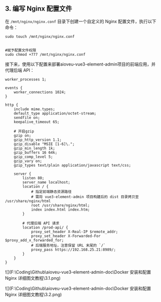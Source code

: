 ## 3. 编写 Nginx 配置文件

在 `/mnt/nginx/nginx.conf` 目录下创建一个自定义的 Nginx 配置文件，执行以下命令：



```
sudo touch /mnt/nginx/nginx.conf


#赋予配置文件权限
sudo chmod +777 /mnt/nginx/nginx.conf
```







接下来，使用以下配置来部署aioveu-vue3-element-admin项目的前端应用，并代理后端 API：

```
worker_processes 1;

events {
    worker_connections 1024;
}

http {
    include mime.types;
    default_type application/octet-stream;
    sendfile on;
    keepalive_timeout 65;

    # 开启gzip
    gzip on;
    gzip_http_version 1.1;
    gzip_disable "MSIE [1-6]\.";
    gzip_min_length 1k;
    gzip_buffers 16 64k;
    gzip_comp_level 5;
    gzip_vary on;
    gzip_types text/plain application/javascript text/css;

    server {
        listen 80;
        server_name localhost;
        location / {
        	# 指定前端静态资源路径
            # 需将 vue3-element-admin 项目构建后的 dist 目录拷贝至 /usr/share/nginx/html
            root /usr/share/nginx/html;
            index index.html index.htm;
        }

        # 代理后端 API 请求
        location /prod-api/ {
            proxy_set_header X-Real-IP $remote_addr;
            proxy_set_header X-Forwarded-For $proxy_add_x_forwarded_for;
            # 后端服务地址，注意保留 URL 末尾的 `/`
            proxy_pass https://192.168.25.21:8989/;
        }
    }
}

```



![](F:\Coding\Github\aioveu-vue3-element-admin-doc\Docker 安装和配置 Nginx 详细图文教程\3.1.png)



![](F:\Coding\Github\aioveu-vue3-element-admin-doc\Docker 安装和配置 Nginx 详细图文教程\3.2.png)
